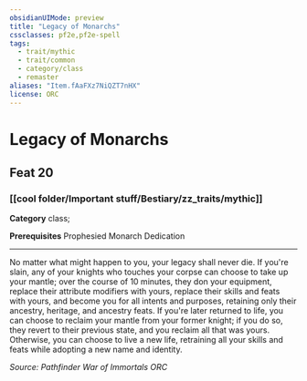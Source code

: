 ```yaml
---
obsidianUIMode: preview
title: "Legacy of Monarchs"
cssclasses: pf2e,pf2e-spell
tags:
  - trait/mythic
  - trait/common
  - category/class
  - remaster
aliases: "Item.fAaFXz7NiQZT7nHX"
license: ORC
---
```

# Legacy of Monarchs
## Feat 20
### [[cool folder/Important stuff/Bestiary/zz_traits/mythic]]

**Category** class; 



**Prerequisites** Prophesied Monarch Dedication
* * *
No matter what might happen to you, your legacy shall never die. If you're slain, any of your knights who touches your corpse can choose to take up your mantle; over the course of 10 minutes, they don your equipment, replace their attribute modifiers with yours, replace their skills and feats with yours, and become you for all intents and purposes, retaining only their ancestry, heritage, and ancestry feats. If you're later returned to life, you can choose to reclaim your mantle from your former knight; if you do so, they revert to their previous state, and you reclaim all that was yours. Otherwise, you can choose to live a new life, retraining all your skills and feats while adopting a new name and identity.

*Source: Pathfinder War of Immortals*
*ORC*